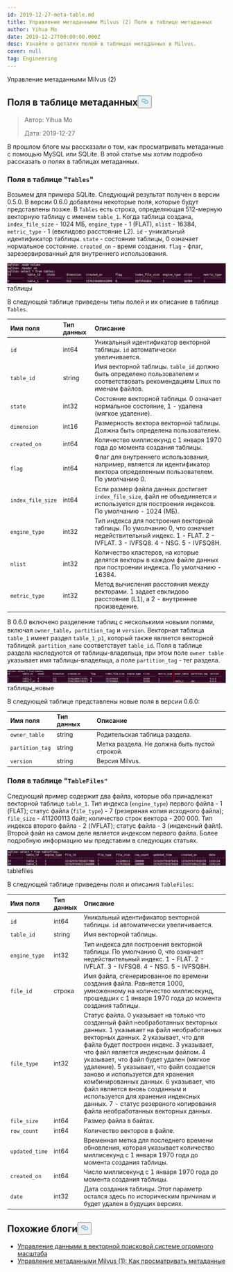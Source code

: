 ```yaml
---
id: 2019-12-27-meta-table.md
title: Управление метаданными Milvus (2) Поля в таблице метаданных
author: Yihua Mo
date: 2019-12-27T00:00:00.000Z
desc: Узнайте о деталях полей в таблицах метаданных в Milvus.
cover: null
tag: Engineering
---
```

<custom-h1>Управление метаданными Milvus (2)</custom-h1><h2 id="Fields-in-the-Metadata-Table" class="common-anchor-header">Поля в таблице метаданных<button data-href="#Fields-in-the-Metadata-Table" class="anchor-icon" translate="no">
      <svg translate="no"
        aria-hidden="true"
        focusable="false"
        height="20"
        version="1.1"
        viewBox="0 0 16 16"
        width="16"
      >
        <path
          fill="#0092E4"
          fill-rule="evenodd"
          d="M4 9h1v1H4c-1.5 0-3-1.69-3-3.5S2.55 3 4 3h4c1.45 0 3 1.69 3 3.5 0 1.41-.91 2.72-2 3.25V8.59c.58-.45 1-1.27 1-2.09C10 5.22 8.98 4 8 4H4c-.98 0-2 1.22-2 2.5S3 9 4 9zm9-3h-1v1h1c1 0 2 1.22 2 2.5S13.98 12 13 12H9c-.98 0-2-1.22-2-2.5 0-.83.42-1.64 1-2.09V6.25c-1.09.53-2 1.84-2 3.25C6 11.31 7.55 13 9 13h4c1.45 0 3-1.69 3-3.5S14.5 6 13 6z"
        ></path>
      </svg>
    </button></h2><blockquote>
<p>Автор: Yihua Mo</p>
<p>Дата: 2019-12-27</p>
</blockquote>
<p>В прошлом блоге мы рассказали о том, как просматривать метаданные с помощью MySQL или SQLite. В этой статье мы хотим подробно рассказать о полях в таблицах метаданных.</p>
<h3 id="Fields-in-the-Tables-table" class="common-anchor-header">Поля в таблице &quot;<code translate="no">Tables</code>&quot;</h3><p>Возьмем для примера SQLite. Следующий результат получен в версии 0.5.0. В версии 0.6.0 добавлены некоторые поля, которые будут представлены позже. В <code translate="no">Tables</code> есть строка, определяющая 512-мерную векторную таблицу с именем <code translate="no">table_1</code>. Когда таблица создана, <code translate="no">index_file_size</code> - 1024 МБ, <code translate="no">engine_type</code> - 1 (FLAT), <code translate="no">nlist</code> - 16384, <code translate="no">metric_type</code> - 1 (евклидово расстояние L2). <code translate="no">id</code> - уникальный идентификатор таблицы. <code translate="no">state</code> - состояние таблицы, 0 означает нормальное состояние. <code translate="no">created_on</code> - время создания. <code translate="no">flag</code> - флаг, зарезервированный для внутреннего использования.</p>
<p>
  
   <span class="img-wrapper"> <img translate="no" src="https://raw.githubusercontent.com/milvus-io/community/master/blog/assets/metadata/tables.png" alt="tables" class="doc-image" id="tables" />
   </span> <span class="img-wrapper"> <span>таблицы</span> </span></p>
<p>В следующей таблице приведены типы полей и их описание в таблице <code translate="no">Tables</code>.</p>
<table>
<thead>
<tr><th style="text-align:left">Имя поля</th><th style="text-align:left">Тип данных</th><th style="text-align:left">Описание</th></tr>
</thead>
<tbody>
<tr><td style="text-align:left"><code translate="no">id</code></td><td style="text-align:left">int64</td><td style="text-align:left">Уникальный идентификатор векторной таблицы. <code translate="no">id</code> автоматически увеличивается.</td></tr>
<tr><td style="text-align:left"><code translate="no">table_id</code></td><td style="text-align:left">string</td><td style="text-align:left">Имя векторной таблицы. <code translate="no">table_id</code> должно быть определено пользователем и соответствовать рекомендациям Linux по именам файлов.</td></tr>
<tr><td style="text-align:left"><code translate="no">state</code></td><td style="text-align:left">int32</td><td style="text-align:left">Состояние векторной таблицы. 0 означает нормальное состояние, 1 - удалена (мягкое удаление).</td></tr>
<tr><td style="text-align:left"><code translate="no">dimension</code></td><td style="text-align:left">int16</td><td style="text-align:left">Размерность вектора векторной таблицы. Должна быть определена пользователем.</td></tr>
<tr><td style="text-align:left"><code translate="no">created_on</code></td><td style="text-align:left">int64</td><td style="text-align:left">Количество миллисекунд с 1 января 1970 года до момента создания таблицы.</td></tr>
<tr><td style="text-align:left"><code translate="no">flag</code></td><td style="text-align:left">int64</td><td style="text-align:left">Флаг для внутреннего использования, например, является ли идентификатор вектора определенным пользователем. По умолчанию 0.</td></tr>
<tr><td style="text-align:left"><code translate="no">index_file_size</code></td><td style="text-align:left">int64</td><td style="text-align:left">Если размер файла данных достигает <code translate="no">index_file_size</code>, файл не объединяется и используется для построения индексов. По умолчанию - 1024 (МБ).</td></tr>
<tr><td style="text-align:left"><code translate="no">engine_type</code></td><td style="text-align:left">int32</td><td style="text-align:left">Тип индекса для построения векторной таблицы. По умолчанию 0, что означает недействительный индекс. 1 - FLAT. 2 - IVFLAT. 3 - IVFSQ8. 4 - NSG. 5 - IVFSQ8H.</td></tr>
<tr><td style="text-align:left"><code translate="no">nlist</code></td><td style="text-align:left">int32</td><td style="text-align:left">Количество кластеров, на которые делятся векторы в каждом файле данных при построении индекса. По умолчанию - 16384.</td></tr>
<tr><td style="text-align:left"><code translate="no">metric_type</code></td><td style="text-align:left">int32</td><td style="text-align:left">Метод вычисления расстояния между векторами. 1 задает евклидово расстояние (L1), а 2 - внутреннее произведение.</td></tr>
</tbody>
</table>
<p>В 0.6.0 включено разделение таблиц с несколькими новыми полями, включая <code translate="no">owner_table</code>，<code translate="no">partition_tag</code> и <code translate="no">version</code>. Векторная таблица <code translate="no">table_1</code> имеет раздел <code translate="no">table_1_p1</code>, который также является векторной таблицей. <code translate="no">partition_name</code> соответствует <code translate="no">table_id</code>. Поля в таблице раздела наследуются от таблицы-владельца, при этом поле <code translate="no">owner table</code> указывает имя таблицы-владельца, а поле <code translate="no">partition_tag</code> - тег раздела.</p>
<p>
  
   <span class="img-wrapper"> <img translate="no" src="https://raw.githubusercontent.com/milvus-io/community/master/blog/assets/metadata/tables_new.png" alt="tables_new" class="doc-image" id="tables_new" />
   </span> <span class="img-wrapper"> <span>таблицы_новые</span> </span></p>
<p>В следующей таблице представлены новые поля в версии 0.6.0:</p>
<table>
<thead>
<tr><th style="text-align:left">Имя поля</th><th style="text-align:left">Тип данных</th><th style="text-align:left">Описание</th></tr>
</thead>
<tbody>
<tr><td style="text-align:left"><code translate="no">owner_table</code></td><td style="text-align:left">string</td><td style="text-align:left">Родительская таблица раздела.</td></tr>
<tr><td style="text-align:left"><code translate="no">partition_tag</code></td><td style="text-align:left">string</td><td style="text-align:left">Метка раздела. Не должна быть пустой строкой.</td></tr>
<tr><td style="text-align:left"><code translate="no">version</code></td><td style="text-align:left">string</td><td style="text-align:left">Версия Milvus.</td></tr>
</tbody>
</table>
<h3 id="Fields-in-the-TableFiles-table" class="common-anchor-header">Поля в таблице "<code translate="no">TableFiles&quot;</code> </h3><p>Следующий пример содержит два файла, которые оба принадлежат векторной таблице <code translate="no">table_1</code>. Тип индекса (<code translate="no">engine_type</code>) первого файла - 1 (FLAT); статус файла (<code translate="no">file_type</code>) - 7 (резервная копия исходного файла); <code translate="no">file_size</code> - 411200113 байт; количество строк вектора - 200 000. Тип индекса второго файла - 2 (IVFLAT); статус файла - 3 (индексный файл). Второй файл на самом деле является индексом первого файла. Более подробную информацию мы представим в следующих статьях.</p>
<p>
  
   <span class="img-wrapper"> <img translate="no" src="https://raw.githubusercontent.com/milvus-io/community/master/blog/assets/metadata/tablefiles.png" alt="tablefiles" class="doc-image" id="tablefiles" />
   </span> <span class="img-wrapper"> <span>tablefiles</span> </span></p>
<p>В следующей таблице приведены поля и описания <code translate="no">TableFiles</code>:</p>
<table>
<thead>
<tr><th style="text-align:left">Имя поля</th><th style="text-align:left">Тип данных</th><th style="text-align:left">Описание</th></tr>
</thead>
<tbody>
<tr><td style="text-align:left"><code translate="no">id</code></td><td style="text-align:left">int64</td><td style="text-align:left">Уникальный идентификатор векторной таблицы. <code translate="no">id</code> автоматически увеличивается.</td></tr>
<tr><td style="text-align:left"><code translate="no">table_id</code></td><td style="text-align:left">string</td><td style="text-align:left">Имя векторной таблицы.</td></tr>
<tr><td style="text-align:left"><code translate="no">engine_type</code></td><td style="text-align:left">int32</td><td style="text-align:left">Тип индекса для построения векторной таблицы. По умолчанию 0, что означает недействительный индекс. 1 - FLAT. 2 - IVFLAT. 3 - IVFSQ8. 4 - NSG. 5 - IVFSQ8H.</td></tr>
<tr><td style="text-align:left"><code translate="no">file_id</code></td><td style="text-align:left">строка</td><td style="text-align:left">Имя файла, сгенерированное по времени создания файла. Равняется 1000, умноженному на количество миллисекунд, прошедших с 1 января 1970 года до момента создания таблицы.</td></tr>
<tr><td style="text-align:left"><code translate="no">file_type</code></td><td style="text-align:left">int32</td><td style="text-align:left">Статус файла. 0 указывает на только что созданный файл необработанных векторных данных. 1 указывает на файл необработанных векторных данных. 2 указывает, что для файла будет построен индекс. 3 указывает, что файл является индексным файлом. 4 указывает, что файл будет удален (мягкое удаление). 5 указывает, что файл создается заново и используется для хранения комбинированных данных. 6 указывает, что файл является вновь созданным и используется для хранения индексных данных. 7 - статус резервного копирования файла необработанных векторных данных.</td></tr>
<tr><td style="text-align:left"><code translate="no">file_size</code></td><td style="text-align:left">int64</td><td style="text-align:left">Размер файла в байтах.</td></tr>
<tr><td style="text-align:left"><code translate="no">row_count</code></td><td style="text-align:left">int64</td><td style="text-align:left">Количество векторов в файле.</td></tr>
<tr><td style="text-align:left"><code translate="no">updated_time</code></td><td style="text-align:left">int64</td><td style="text-align:left">Временная метка для последнего времени обновления, которая указывает количество миллисекунд с 1 января 1970 года до момента создания таблицы.</td></tr>
<tr><td style="text-align:left"><code translate="no">created_on</code></td><td style="text-align:left">int64</td><td style="text-align:left">Число миллисекунд с 1 января 1970 года до момента создания таблицы.</td></tr>
<tr><td style="text-align:left"><code translate="no">date</code></td><td style="text-align:left">int32</td><td style="text-align:left">Дата создания таблицы. Этот параметр остался здесь по историческим причинам и будет удален в будущих версиях.</td></tr>
</tbody>
</table>
<h2 id="Related-blogs" class="common-anchor-header">Похожие блоги<button data-href="#Related-blogs" class="anchor-icon" translate="no">
      <svg translate="no"
        aria-hidden="true"
        focusable="false"
        height="20"
        version="1.1"
        viewBox="0 0 16 16"
        width="16"
      >
        <path
          fill="#0092E4"
          fill-rule="evenodd"
          d="M4 9h1v1H4c-1.5 0-3-1.69-3-3.5S2.55 3 4 3h4c1.45 0 3 1.69 3 3.5 0 1.41-.91 2.72-2 3.25V8.59c.58-.45 1-1.27 1-2.09C10 5.22 8.98 4 8 4H4c-.98 0-2 1.22-2 2.5S3 9 4 9zm9-3h-1v1h1c1 0 2 1.22 2 2.5S13.98 12 13 12H9c-.98 0-2-1.22-2-2.5 0-.83.42-1.64 1-2.09V6.25c-1.09.53-2 1.84-2 3.25C6 11.31 7.55 13 9 13h4c1.45 0 3-1.69 3-3.5S14.5 6 13 6z"
        ></path>
      </svg>
    </button></h2><ul>
<li><a href="https://medium.com/@milvusio/managing-data-in-massive-scale-vector-search-engine-db2e8941ce2f">Управление данными в векторной поисковой системе огромного масштаба</a></li>
<li><a href="https://medium.com/@milvusio/milvus-metadata-management-1-6b9e05c06fb0">Управление метаданными Milvus (1): Как просматривать метаданные</a></li>
</ul>
